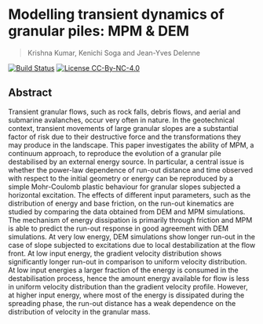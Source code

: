 # Modelling transient dynamics of granular piles: MPM & DEM
> Krishna Kumar, Kenichi Soga and Jean-Yves Delenne

[![Build Status](https://api.travis-ci.org/kks32-docs/2017-mpm.svg)](https://travis-ci.org/kks32-docs/2017-mpm)
[![License CC-By-NC-4.0](http://img.shields.io/badge/license-CC-By-NC-4.0-brightgreen.svg)](https://creativecommons.org/licenses/by-nc-nd/4.0/)


## Abstract
Transient granular flows, such as rock falls, debris flows, and aerial and submarine avalanches, occur very often in nature. In the geotechnical context, transient movements of large granular slopes are a substantial factor of risk due to their destructive force and the transformations they may produce in the landscape. This paper investigates the ability of MPM, a continuum approach, to reproduce the evolution of a granular pile destabilised by an external energy source. In particular, a central issue is whether the power-law dependence of run-out distance and time observed with respect to the initial geometry or energy can be reproduced by a simple Mohr-Coulomb plastic behaviour for granular slopes subjected a horizontal excitation. The effects of different input parameters, such as the distribution of energy and base friction, on the run-out kinematics are studied by comparing the data obtained from DEM and MPM simulations. The mechanism of energy dissipation is primarily through friction and MPM is able to predict the run-out response in good agreement with DEM simulations. At very low energy, DEM simulations show longer run-out in the case of slope subjected to excitations due to local destabilization at the flow front. At low input energy, the gradient velocity distribution shows significantly longer run-out in comparison to uniform velocity distribution. At low input energies a larger fraction of the energy is consumed in the destabilisation process, hence the amount energy available for flow is less in uniform velocity distribution than the gradient velocity profile. However, at higher input energy, where most of the energy is dissipated during the spreading phase, the run-out distance has a weak dependence on the distribution of velocity in the granular mass.
